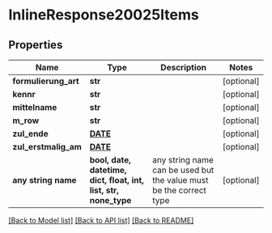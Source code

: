 # InlineResponse20025Items


## Properties
Name | Type | Description | Notes
------------ | ------------- | ------------- | -------------
**formulierung_art** | **str** |  | [optional] 
**kennr** | **str** |  | [optional] 
**mittelname** | **str** |  | [optional] 
**m_row** | **str** |  | [optional] 
**zul_ende** | [**DATE**](DATE.md) |  | [optional] 
**zul_erstmalig_am** | [**DATE**](DATE.md) |  | [optional] 
**any string name** | **bool, date, datetime, dict, float, int, list, str, none_type** | any string name can be used but the value must be the correct type | [optional]

[[Back to Model list]](../README.md#documentation-for-models) [[Back to API list]](../README.md#documentation-for-api-endpoints) [[Back to README]](../README.md)


